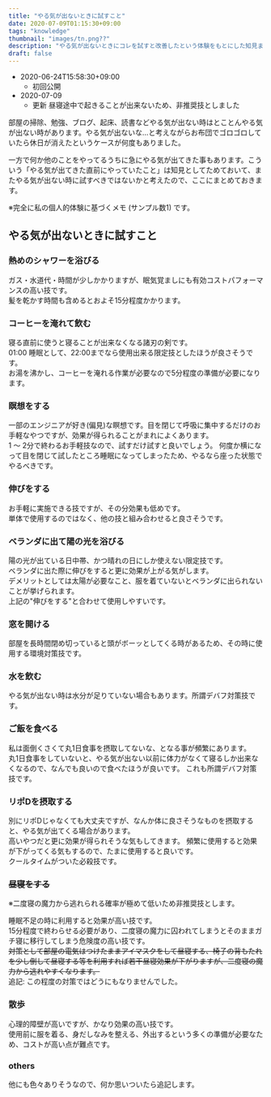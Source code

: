 ```yaml
---
title: "やる気が出ないときに試すこと"
date: 2020-07-09T01:15:30+09:00
tags: "knowledge"
thumbnail: "images/tn.png??"
description: "やる気が出ないときにコレを試すと改善したという体験をもとにした知見まとめ"
draft: false
---
```


- 2020-06-24T15:58:30+09:00
    - 初回公開
- 2020-07-09
    - 更新 昼寝途中で起きることが出来ないため、非推奨技としました

部屋の掃除、勉強、ブログ、起床、読書などやる気が出ない時はとことんやる気が出ない時があります。やる気が出ないな...と考えながらお布団でゴロゴロしていたら休日が消えたというケースが何度もありました。

一方で何か他のことをやってるうちに急にやる気が出てきた事もあります。こういう「やる気が出てきた直前にやっていたこと」は知見としてためておいて、またやる気が出ない時に試すべきではないかと考えたので、ここにまとめておきます。

※完全に私の個人的体験に基づくメモ (サンプル数1) です。

## やる気が出ないときに試すこと

### 熱めのシャワーを浴びる

ガス・水道代・時間が少しかかりますが、眠気覚ましにも有効コストパフォーマンスの高い技です。  
髪を乾かす時間も含めるとおよそ15分程度かかります。  

### コーヒーを淹れて飲む

寝る直前に使うと寝ることが出来なくなる諸刃の剣です。  
01:00 睡眠として、22:00までなら使用出来る限定技としたほうが良さそうです。  
お湯を沸かし、コーヒーを淹れる作業が必要なので5分程度の準備が必要になります。

### 瞑想をする

一部のエンジニアが好き(偏見)な瞑想です。目を閉じて呼吸に集中するだけのお手軽なやつですが、効果が得られることがまれによくあります。  
1 〜 2分で終わるお手軽技なので、試すだけ試すと良いでしょう。
何度か横になって目を閉じて試したところ睡眠になってしまったため、やるなら座った状態でやるべきです。

### 伸びをする

お手軽に実施できる技ですが、その分効果も低めです。  
単体で使用するのではなく、他の技と組み合わせると良さそうです。

### ベランダに出て陽の光を浴びる

陽の光が出ている日中帯、かつ晴れの日にしか使えない限定技です。  
ベランダに出た際に伸びをすると更に効果が上がる気がします。  
デメリットとしては太陽が必要なこと、服を着ていないとベランダに出られないことが挙げられます。  
上記の"伸びをする"と合わせて使用しやすいです。

### 窓を開ける

部屋を長時間閉め切っていると頭がボーッとしてくる時があるため、その時に使用する環境対策技です。

### 水を飲む

やる気が出ない時は水分が足りていない場合もあります。所謂デバフ対策技です。

### ご飯を食べる

私は面倒くさくて丸1日食事を摂取してないな、となる事が頻繁にあります。  
丸1日食事をしていないと、やる気が出ない以前に体力がなくて寝るしか出来なくなるので、なんでも良いので食べたほうが良いです。
これも所謂デバフ対策技です。

### リポDを摂取する

別にリポDじゃなくても大丈夫ですが、なんか体に良さそうなものを摂取すると、やる気が出てくる場合があります。  
高いやつだと更に効果が得られそうな気もしてきます。
頻繁に使用すると効果が下がってくる気もするので、たまに使用すると良いです。  
クールタイムがついた必殺技です。

### ~~昼寝をする~~

※二度寝の魔力から逃れられる確率が極めて低いため非推奨技とします。

睡眠不足の時に利用すると効果が高い技です。  
15分程度で終わらせる必要があり、二度寝の魔力に囚われてしまうとそのままガチ寝に移行してしまう危険度の高い技です。  
~~対策として部屋の電気はつけたままアイマスクをして昼寝する、椅子の背もたれを少し倒して昼寝する等を利用すれば若干昼寝効果が下がりますが、二度寝の魔力から逃れやすくなります。~~  
追記: この程度の対策ではどうにもなりませんでした。

### 散歩

心理的障壁が高いですが、かなり効果の高い技です。  
使用前に服を着る、身だしなみを整える、外出するという多くの準備が必要なため、コストが高い点が難点です。

### others

他にも色々ありそうなので、何か思いついたら追記します。

